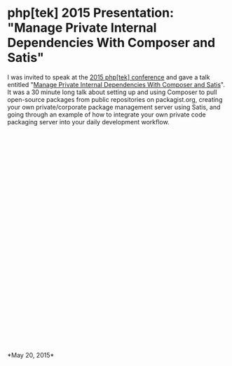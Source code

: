 # php[tek] 2015 Presentation: "Manage Private Internal Dependencies With Composer and Satis"

I was invited to speak at the [2015 php[tek] conference](http://tek15.phparch.com/) and gave a talk entitled "[Manage Private Internal Dependencies With Composer and Satis](https://tek15.phparch.com/speakers/#65740)". It was a 30 minute long talk about setting up and using Composer to pull open-source packages from public repositories on packagist.org, creating your own private/corporate package management server using Satis, and going through an example of how to integrate your own private code packaging server into your daily development workflow.

<div style="min-height: 500px">
<script async class="speakerdeck-embed" data-id="03d4606e7fec49b09589e9195336034a" data-ratio="1.77777777777778" src="//speakerdeck.com/assets/embed.js"></script>
</div>
*May 20, 2015*